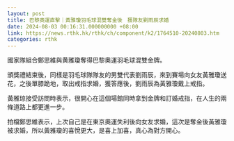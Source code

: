 ```yaml
---
layout: post
title: 巴黎奧運直擊｜黃雅瓊羽毛球混雙奪金後　獲隊友劉雨辰求婚
date: 2024-08-03 00:16:31.000000000 +08:00
link: https://news.rthk.hk/rthk/ch/component/k2/1764510-20240803.htm
categories: rthk
---
```


國家隊組合鄭思維與黄雅瓊奪得巴黎奧運羽毛球混雙金牌。

頒獎禮結束後，同樣是羽毛球隊隊友的男雙代表劉雨辰，來到賽場向女友黃雅瓊送花，之後單膝跪地，取出戒指求婚，獲答應後，劉雨辰為黃雅瓊戴上戒指。

黃雅琼接受訪問時表示，很開心在這個場館同時拿到金牌和訂婚戒指，在人生的兩條道路上都更進一步。

拍檔鄭思維表示，上次自己是在東京奧運失利後向女友求婚，這次是奪金後黃雅瓊被求婚，所以黃雅瓊的喜悅更大，是喜上加喜，真心為對方開心。
